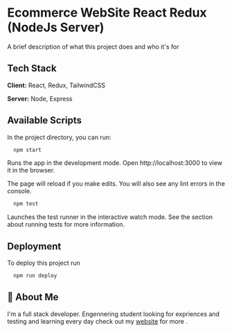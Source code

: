 
# Ecommerce WebSite React Redux (NodeJs Server)

A brief description of what this project does and who it's for


## Tech Stack

**Client:** React, Redux, TailwindCSS

**Server:** Node, Express


## Available Scripts
In the project directory, you can run: 
```bash
  npm start
```
Runs the app in the development mode.
Open http://localhost:3000 to view it in the browser.

The page will reload if you make edits.
You will also see any lint errors in the console.

```bash
  npm test
```
Launches the test runner in the interactive watch mode.
See the section about running tests for more information.


## Deployment

To deploy this project run

```bash
  npm run deploy
```


## 🚀 About Me
I'm a full stack developer. Engennering student looking for expriences and testing and learning every day check out my [website](https://haouderoussama.netlify.app/) for more .


